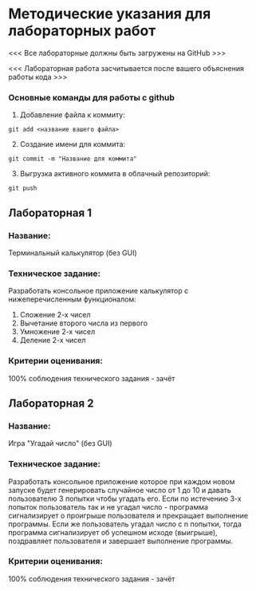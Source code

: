 # Методические указания для лабораторных работ
<<< Все лабораторные должны быть загружены на GitHub >>>

<<< Лабораторная работа засчитывается после вашего объяснения работы кода >>>

###  Основные команды для работы с github

1) Добавление файла к коммиту:

```
git add <название вашего файла>
```

2) Создание имени для коммита:

```
git commit -m "Название для коммита"
```
3) Выгрузка активного коммита в облачный репозиторий:

```
git push
```
## Лабораторная 1
### Название:

Терминальный калькулятор (без GUI)

### Техническое задание:

Разработать консольное приложение калькулятор с нижеперечисленным функционалом:

1) Сложение 2-х чисел
2) Вычетание второго числа из первого
3) Умножение 2-х чисел
4) Деление 2-х чисел

### Критерии оценивания:

100% соблюдения технического задания - зачёт



## Лабораторная 2
### Название: 

Игра "Угадай число" (без GUI)

### Техническое задание:

Разработать консольное приложение которое при каждом новом запуске будет генерировать случайное число от 1 до 10 и давать пользователю 3 попытки чтобы угадать его. Если по истечению 3-х попыток пользователь так и не угадал число - программа сигнализирует о проигрыше пользователя и прекращает выполнение программы. Если же пользователь угадал число с n попытки, тогда программа сигнализирует об успешном исходе (выигрыше), поздравляет пользователя и завершает выполнение программы.

### Критерии оценивания:
100% соблюдения технического задания - зачёт
